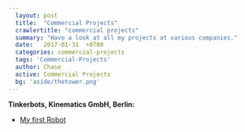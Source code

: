 ```yaml
---
  layout: post
  title:  "Commercial Projects"
  crawlertitle: "commercial projects"
  summary: "Have a look at all my projects at various companies."
  date:   2017-01-31  +0700
  categories: commercial-projects
  tags: 'Commercial-Projects'
  author: Chase
  active: Commercial Projects
  bg: 'aside/thetower.png'
---
```


  **Tinkerbots, Kinematics GmbH, Berlin:**
  * [My first Robot](https://chasethehunter.github.io/uni_projects/my-first-robot/)
 

